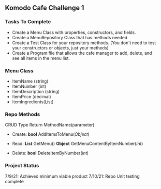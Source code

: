 ## Komodo Cafe Challenge 1

### Tasks To Complete
- Create a Menu Class with properties, constructors, and fields.
- Create a MenuRepository Class that has methods needed.
- Create a Test Class for your repository methods. (You don't need to test your constructors or objects, just your methods)
- Create a Program file that allows the cafe manager to add, delete, and see all items in the menu list.


### Menu Class 
- ItemName (string)
- ItemNumber (int)
- ItemDescription (string)
- ItemPrice (decimal)
- ItemIngredients(List)

### Repo Methods

  CRUD Type     Return      MethodName(parameter)

- Create:       **bool**    AddItemsToMenu(*Object*)

- Read:         **List**    GetMenu()
                **Object**  GetMenuContentByItemNumber(*int*)

- Delete:        **bool**   DeleteItemByNumber(*int*)

### Project Status

7/9/21: Achieved minimum viable product
7/10/21: Repo Unit testing complete

